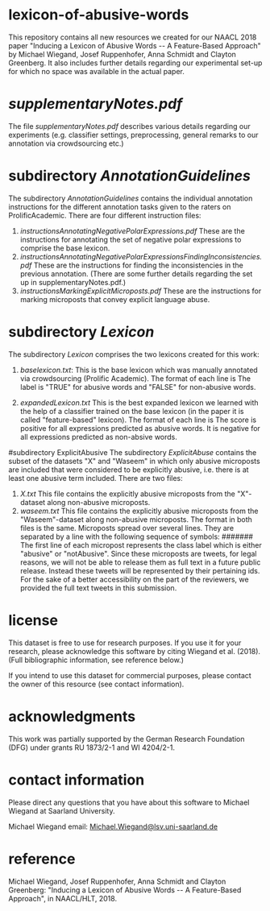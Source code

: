 # lexicon-of-abusive-words
This repository contains all new resources we created for our NAACL 2018 paper "Inducing a Lexicon of Abusive Words -- A Feature-Based Approach" by Michael Wiegand, Josef Ruppenhofer, Anna Schmidt and Clayton Greenberg. It also includes further details regarding our experimental set-up for which no space was available in the actual paper.

# *supplementaryNotes.pdf*
The file *supplementaryNotes.pdf* describes various details regarding our experiments (e.g. classifier settings, preprocessing, general remarks to our annotation via crowdsourcing etc.)

# subdirectory *AnnotationGuidelines*
The subdirectory *AnnotationGuidelines* contains the individual annotation instructions for the different annotation tasks given to the raters on ProlificAcademic.
There are four different instruction files:
1) *instructionsAnnotatingNegativePolarExpressions.pdf*
These are the instructions for annotating the set of negative polar expressions to comprise the base lexicon.
2) *instructionsAnnotatingNegativePolarExpressionsFindingInconsistencies.pdf*
These are the instructions for finding the inconsistencies in the previous annotation. (There are some further details regarding the set up in supplementaryNotes.pdf.)
3) *instructionsMarkingExplicitMicroposts.pdf*
These are the instructions for marking microposts that convey explicit language abuse.

# subdirectory *Lexicon*
The subdirectory *Lexicon* comprises the two lexicons created for this work:
1) *baselexicon.txt*:
This is the base lexicon which was manually annotated via crowdsourcing (Prolific Academic).
The format of each line is
<negativePolarExpression>	<LABEL>
The label is "TRUE" for abusive words and "FALSE" for non-abusive words.

2) *expandedLexicon.txt*
This is the best expanded lexicon we learned with the help of a classifier trained on the base lexicon (in the paper it is called "feature-based" lexicon).
The format of each line is
<negativePolarExpression>	<SCORE>
The score is positive for all expressions predicted as abusive words.
It is negative for all expressions predicted as non-absive words.

#subdirectory ExplicitAbusive
The subdirectory *ExplicitAbuse* contains the subset of the datasets "X" and "Waseem" in which only abusive microposts are included that were considered to be explicitly abusive, i.e. there is at least one abusive term included.
There are two files:
1) *X.txt*
This file contains the explicitly abusive microposts from the "X"-dataset along non-abusive microposts.
2) *waseem.txt*
This file contains the explicitly abusive microposts from the "Waseem"-dataset along non-abusive microposts.
The format in both files is the same.
Microposts spread over several lines. They are separated by a line with the following sequence of symbols: #*#*#*#*#*#*#
The first line of each micropost represents the class label which is either "abusive" or "notAbusive".
Since these microposts are tweets, for legal reasons, we will not be able to release them as full text in a future public release.
Instead these tweets will be represented by their pertaining ids.
For the sake of a better accessibility on the part of the reviewers, we provided the full text tweets in this submission.

# license
This dataset is free to use for research purposes.
If you use it for your research, please acknowledge this software by citing Wiegand et al. (2018). 
(Full bibliographic information, see reference below.)

If you intend to use this dataset for commercial purposes, please contact the owner of this resource (see contact information).


# acknowledgments
This work was partially supported by the German Research Foundation (DFG) under grants RU 1873/2-1 and WI 4204/2-1.



# contact information 
Please direct any questions that you have about this software to Michael Wiegand at Saarland University.

Michael Wiegand	      email: Michael.Wiegand@lsv.uni-saarland.de


# reference
Michael Wiegand, Josef Ruppenhofer, Anna Schmidt and Clayton Greenberg: "Inducing a Lexicon of Abusive Words -- A Feature-Based Approach", in NAACL/HLT, 2018.
